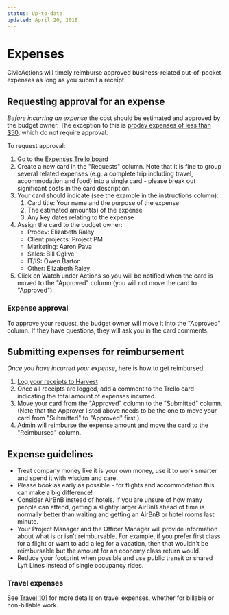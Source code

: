 ```yaml
---
status: Up-to-date
updated: April 20, 2018
---
```


# Expenses

CivicActions will timely reimburse approved business-related out-of-pocket expenses as long as you submit a receipt.

## Requesting approval for an expense

_Before incurring an expense_ the cost should be estimated and approved by the budget owner. The exception to this is [prodev expenses of less than \$50](prodev.md#prodev-faqs), which do not require approval.

To request approval:

1.  Go to the [Expenses Trello board](https://trello.com/b/2b6lZZ2Q/expenses)
2.  Create a new card in the "Requests" column. Note that it is fine to group several related expenses (e.g. a complete trip including travel, accommodation and food) into a single card - please break out significant costs in the card description.
3.  Your card should indicate (see the example in the instructions column):
    1.  Card title: Your name and the purpose of the expense
    2.  The estimated amount(s) of the expense
    3.  Any key dates relating to the expense
4.  Assign the card to the budget owner:
    - Prodev: Elizabeth Raley
    - Client projects: Project PM
    - Marketing: Aaron Pava
    - Sales: Bill Oglive
    - IT/IS: Owen Barton
    - Other: Elizabeth Raley
5.  Click on Watch under Actions so you will be notified when the card is moved to the "Approved" column (you will not move the card to "Approved").

### Expense approval

To approve your request, the budget owner will move it into the "Approved" column. If they have questions, they will ask you in the card comments.

## Submitting expenses for reimbursement

_Once you have incurred your expense_, here is how to get reimbursed:

1.  [Log your receipts to Harvest](../04-how-we-work/tools/harvest.md#tracking-expenses)
2.  Once all receipts are logged, add a comment to the Trello card indicating the total amount of expenses incurred.
3.  Move your card from the "Approved" column to the "Submitted" column. (Note that the Approver listed above needs to be the one to move your card from "Submitted" to "Approved" first.)
4.  Admin will reimburse the expense amount and move the card to the "Reimbursed" column.

## Expense guidelines

- Treat company money like it is your own money, use it to work smarter and spend it with wisdom and care.
- Please book as early as possible - for flights and accommodation this can make a big difference!
- Consider AirBnB instead of hotels. If you are unsure of how many people can attend, getting a slightly larger AirBnB ahead of time is normally better than waiting and getting an AirBnB or hotel rooms last minute.
- Your Project Manager and the Officer Manager will provide information about what is or isn't reimbursable. For example, if you prefer first class for a flight or want to add a leg for a vacation, then that wouldn't be reimbursable but the amount for an economy class return would.
- Reduce your footprint when possible and use public transit or shared Lyft Lines instead of single occupancy rides.

### Travel expenses

See [Travel 101](travel-101.md) for more details on travel expenses, whether for billable or non-billable work.
